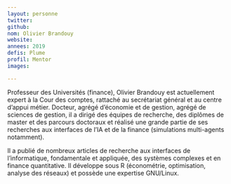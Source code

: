 ```yaml
---
layout: personne
twitter: 
github: 
nom: Olivier Brandouy
website:
annees: 2019
defis: Plume
profil: Mentor
images:

---
```


Professeur des Universités (finance), Olivier Brandouy est actuellement expert à la Cour des comptes, rattaché au secrétariat général et au centre d’appui métier. Docteur, agrégé d’économie et de gestion, agrégé de sciences de gestion, il a dirigé des équipes de recherche, des diplômes de master et des parcours doctoraux et réalisé une grande partie de ses recherches aux interfaces de l’IA et de la finance (simulations multi-agents notamment). 

Il a publié de nombreux articles de recherche aux interfaces de l’informatique, fondamentale et appliquée, des systèmes complexes et en finance quantitative. Il développe sous R (économétrie, optimisation, analyse des réseaux) et possède une expertise GNU/Linux.

